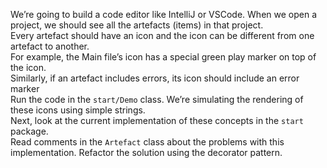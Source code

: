 We’re going to build a code editor like IntelliJ or VSCode. When we open a project, we should see all the artefacts (items) in that project.  
Every artefact should have an icon and the icon can be different from one artefact to another.  
For example, the Main file’s icon has a special green play marker on top of the icon.  
Similarly, if an artefact includes errors, its icon should include an error marker  
Run the code in the `start/Demo` class. We’re simulating the rendering of these icons using simple strings.  
Next, look at the current implementation of these concepts in the `start` package.  
Read comments in the `Artefact` class about the problems with this implementation. Refactor the solution using the decorator pattern. 